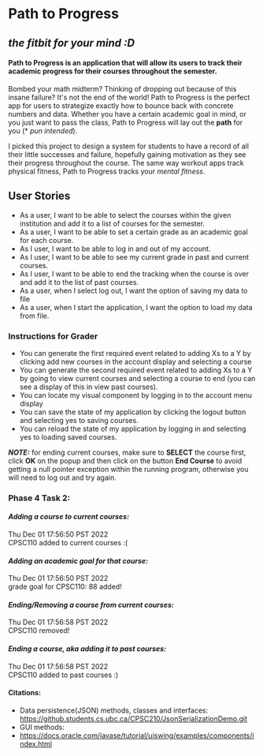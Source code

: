 # Path to Progress 

## *the fitbit for your mind :D*

#### Path to Progress is an application that will allow its users to track their academic progress for their courses throughout the semester. 
Bombed your math midterm? Thinking of dropping out because of this insane failure? It's not the end of the world! Path to Progress is the perfect app for users to strategize exactly how to bounce back with concrete numbers and data. Whether you have a certain academic goal in mind, or you just want to pass the class, Path to Progress will lay out the **path** for you (* *pun intended*).  

I picked this project to design a system for students to have a record of all their little successes and failure, hopefully gaining motivation as they see their progress throughout the course. The same way workout apps track physical fitness, Path to Progress tracks your *mental fitness*. 

## User Stories 
- As a user, I want to be able to select the courses within the given institution and add it to a list of courses for the semester.
- As a user, I want to be able to set a certain grade as an academic goal for each course.
- As I user, I want to be able to log in and out of my account. 
- As I user, I want to be able to see my current grade in past and current courses. 
- As I user, I want to be able to end the tracking when the course is over and add it to the list of past courses. 
- As a user, when I select log out, I want the option of saving my data to file 
- As a user, when I start the application, I want the option to load my data from file.


### Instructions for Grader 
- You can generate the first required event related to adding Xs to a Y by clicking add new courses in the account display 
and selecting a course 
- You can generate the second required event related to adding Xs to a Y by going to view current courses and selecting 
a course to end (you can see a display of this in view past courses).
- You can locate my visual component by logging in to the account menu display 
- You can save the state of my application by clicking the logout button and selecting yes to saving courses. 
- You can reload the state of my application by logging in and selecting yes to loading saved courses. 

**_NOTE:_** for ending current courses, make sure to **SELECT** the course first, click **OK** on the popup and then click on the 
button **End Course** to avoid getting a null pointer exception within the running program, otherwise you will need to 
log out and try again. 

### Phase 4 Task 2: 
#### _Adding a course to current courses:_
<p>Thu Dec 01 17:56:50 PST 2022<br> 
CPSC110 added to current courses :(</p>

#### _Adding an academic goal for that course:_
<p>Thu Dec 01 17:56:50 PST 2022<br>
grade goal for CPSC110: 88 added!</p>

#### _Ending/Removing a course from current courses:_
<p>Thu Dec 01 17:56:58 PST 2022<br>
CPSC110 removed!</p>

#### _Ending a course, aka adding it to past courses:_
<p>Thu Dec 01 17:56:58 PST 2022<br>
CPSC110 added to past courses :)</p>


#### Citations: 
- Data persistence(JSON) methods, classes and interfaces: 
https://github.students.cs.ubc.ca/CPSC210/JsonSerializationDemo.git
- GUI methods: 
- https://docs.oracle.com/javase/tutorial/uiswing/examples/components/index.html



  